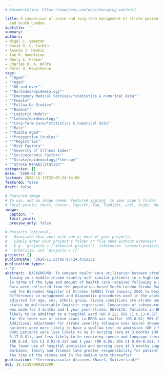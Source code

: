 ```yaml
---
# Documentation: https://wowchemy.com/docs/managing-content/

title: A comparison of acute and long-term management of stroke patients in Barbados
  and South London.
subtitle: ''
summary: ''
authors:
- Nigel C. Smeeton
- David O. C. Corbin
- Anselm J. Hennis
- Ian R. Hambleton
- Henry S. Fraser
- Charles D. A. Wolfe
- Peter U. Heuschmann
tags:
- '"Aged"'
- '"Aged"'
- '"80 and over"'
- '"Barbados/epidemiology"'
- '"Emergency Medical Services/*statistics & numerical data"'
- '"Female"'
- '"Follow-Up Studies"'
- '"Humans"'
- '"Logistic Models"'
- '"London/epidemiology"'
- '"Long-Term Care/*statistics & numerical data"'
- '"Male"'
- '"Middle Aged"'
- '"Prospective Studies"'
- '"*Registries"'
- '"Risk Factors"'
- '"Severity of Illness Index"'
- '"Socioeconomic Factors"'
- '"Stroke/epidemiology/*therapy"'
- '"Stroke Rehabilitation"'
categories: []
date: '2009-01-01'
lastmod: 2020-11-22T22:07:24-04:00
featured: false
draft: false

# Featured image
# To use, add an image named `featured.jpg/png` to your page's folder.
# Focal points: Smart, Center, TopLeft, Top, TopRight, Left, Right, BottomLeft, Bottom, BottomRight.
image:
  caption: ''
  focal_point: ''
  preview_only: false

# Projects (optional).
#   Associate this post with one or more of your projects.
#   Simply enter your project's folder or file name without extension.
#   E.g. `projects = ["internal-project"]` references `content/project/deep-learning/index.md`.
#   Otherwise, set `projects = []`.
projects: []
publishDate: '2020-11-23T02:07:24.431513Z'
publication_types:
- '2'
abstract: 'BACKGROUND: To compare health care utilisation between stroke patients
  living in a middle-income country with similar patients in a high-income country
  in terms of the type and amount of health care received following a stroke. METHODS:
  Data were collected from the population-based South London Stroke Register (SLSR)
  and the Barbados Register of Strokes (BROS) from January 2001 to December 2004.
  Differences in management and diagnostic procedures used in the acute phase were
  adjusted for age, sex, ethnic group, living conditions pre-stroke and socio-economic
  status by multivariable logistic regression. Comparison of subsequent management
  was made for 3 months and 1 year post-stroke. RESULTS: Patients in BROS were less
  likely to be admitted to a hospital ward (OR 0.22; 95% CI 0.13-0.37), but the difference
  for the lower use of brain scans in BROS was smaller (OR 0.62; 95% CI 0.25-1.52).
  Additional adjustment for stroke severity (Glasgow Coma Score) showed that BROS
  patients were more likely to have a swallow test on admission (OR 2.95; 95% CI 1.17-7.45).
  BROS patients were less likely to be in nursing care at 3 months (OR 0.37; 95% CI
  0.17-0.81), and less likely to be receiving speech and language therapy at 3 months
  (OR 0.10; 95% CI 0.03-0.33) and 1 year (OR 0.05; 95% CI 0.00-0.55). CONCLUSIONS:
  The lower use of hospital admission and nursing care at 3 months suggests that in
  Barbados, family and friends take greater responsibility for patient care around
  the time of the stroke and in the medium term thereafter.'
publication: '*Cerebrovascular diseases (Basel, Switzerland)*'
doi: 10.1159/000202009
---
```

